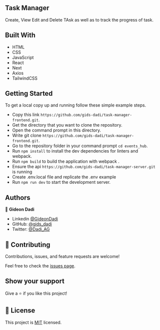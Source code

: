 ## Task Manager

Create, View Edit and Delete TAsk as well as to track the progress of task.

## Built With

- HTML
- CSS
- JavaScript
- React
- Next
- Axios
- TailwindCSS

## Getting Started

To get a local copy up and running follow these simple example steps.

- Copy this link `https://github.com/gids-dadi/task-manager-frontend.git`.
- Get the directory that you want to clone the repository.
- Open the command prompt in this directory.
- Write git clone `https://github.com/gids-dadi/task-manager-frontend.git`.
- Go to the repository folder in your command prompt `cd events_hub`.
- Run `npm install` to install the dev dependencies for linters and webpack.
- Run `npm build` to build the application with webpack .
- Ensure the api `https://github.com/gids-dadi/task-manager-server.git` is running
- Create .env.local file and replicate the .env example
- Run `npm run dev` to start the development server.

## Authors

👤 **Gideon Dadi**

- Linkedin [@GideonDadi](www.linkedin.com/in/gideon-akamisoko-dadi)
- GitHub: [@gids_dadi](https://github.com/gids-dadi)
- Twitter: [@Dadi_AG](https://twitter.com/Dadi_AG)

## 🤝 Contributing

Contributions, issues, and feature requests are welcome!

Feel free to check the [issues page](../../issues/).

## Show your support

Give a ⭐️ if you like this project!

## 📝 License

This project is [MIT](./MIT.md) licensed.
